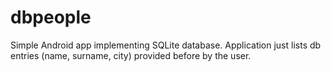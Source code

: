 # dbpeople
Simple Android app implementing SQLite database. Application just lists db entries (name, surname, city) provided before by the user.  
